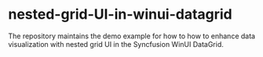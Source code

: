 # nested-grid-UI-in-winui-datagrid
The repository maintains the demo example for how to how to enhance data visualization with nested grid UI in the Syncfusion WinUI DataGrid. 
